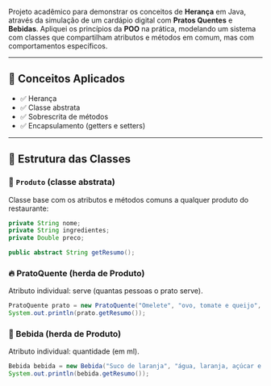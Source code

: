 Projeto acadêmico para demonstrar os conceitos de **Herança** em Java, através da simulação de um cardápio digital com **Pratos Quentes** e **Bebidas**. Apliquei os princípios da **POO** na prática, modelando um sistema com classes que compartilham atributos e métodos em comum, mas com comportamentos específicos.

---
                         
## 🧠 Conceitos Aplicados

- ✅ Herança
- ✅ Classe abstrata
- ✅ Sobrescrita de métodos
- ✅ Encapsulamento (getters e setters)

---

## 🧩 Estrutura das Classes

### 🧪 `Produto` (classe abstrata)

Classe base com os atributos e métodos comuns a qualquer produto do restaurante:

```java
private String nome;
private String ingredientes;
private Double preco;

public abstract String getResumo();
```

### 🔥 PratoQuente (herda de Produto)
Atributo individual: serve (quantas pessoas o prato serve).

```java
PratoQuente prato = new PratoQuente("Omelete", "ovo, tomate e queijo", 15.5, 1);
System.out.println(prato.getResumo());
```

### 🥤 Bebida (herda de Produto)
Atributo individual: quantidade (em ml).

```java
Bebida bebida = new Bebida("Suco de laranja", "água, laranja, açúcar e gelo", 10.0, 250);
System.out.println(bebida.getResumo());
```
